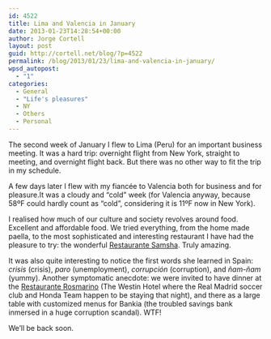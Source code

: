 ```yaml
---
id: 4522
title: Lima and Valencia in January
date: 2013-01-23T14:28:54+00:00
author: Jorge Cortell
layout: post
guid: http://cortell.net/blog/?p=4522
permalink: /blog/2013/01/23/lima-and-valencia-in-january/
wpsd_autopost:
  - "1"
categories:
  - General
  - "Life's pleasures"
  - NY
  - Others
  - Personal
---
```

The second week of January I flew to Lima (Peru) for an important business meeting. It was a hard trip: overnight flight from New York, straight to meeting, and overnight flight back. But there was no other way to fit the trip in my schedule.

A few days later I flew with my fiancée to Valencia both for business and for pleasure.It was a cloudy and &#8220;cold&#8221; week (for Valencia anyway, because 58ºF could hardly count as &#8220;cold&#8221;, considering it is 11ºF now in New York).

I realised how much of our culture and society revolves around food. Excellent and affordable food. We tried everything, from the home made paella, to the most sophisticated and interesting restaurant I have had the pleasure to try: the wonderful <a title="http://www.samsha.es/" href="http://www.samsha.es/" target="_blank">Restaurante Samsha</a>. Truly amazing.

It was also quite interesting to notice the first words she learned in Spain: _crisis_ (crisis), _paro_ (unemployment), _corrupción_ (corruption), and _ñam-ñam_ (yummy). Another symptomatic anecdote: we were invited to have dinner at the <a title="http://www.restauranterosmarino.com/es" href="http://www.restauranterosmarino.com/es" target="_blank">Restaurante Rosmarino</a> (The Westin Hotel where the Real Madrid soccer club and Honda Team happen to be staying that night), and there as a large table with customized menus for Bankia (the troubled savings bank inmersed in a huge corruption scandal). WTF!

We&#8217;ll be back soon.